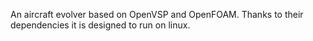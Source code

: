 An aircraft evolver based on OpenVSP and OpenFOAM. Thanks to their dependencies it is designed to run on linux.
